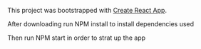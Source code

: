 This project was bootstrapped with [Create React App](https://github.com/facebook/create-react-app).


After downloading run NPM install to install dependencies used

Then run NPM start in order to strat up the app
